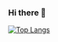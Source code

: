 ### Hi there 👋
[![Top Langs](https://github-readme-stats.vercel.app/api/top-langs/?username=feskiv)](https://github.com/anuraghazra/github-readme-stats)
<!--
**feskiv/feskiv** is a ✨ _special_ ✨ repository because its `README.md` (this file) appears on your GitHub profile.

Here are some ideas to get you started:

- 🔭 I’m currently working on ...
- 🌱 I’m currently learning ...
- 👯 I’m looking to collaborate on ...
- 🤔 I’m looking for help with ...
- 💬 Ask me about ...
- 📫 How to reach me: ...
- 😄 Pronouns: ...
- ⚡ Fun fact: ...
-->
